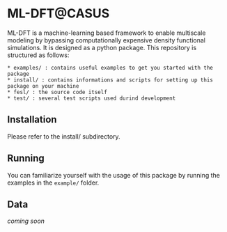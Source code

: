 # ML-DFT@CASUS

ML-DFT is a machine-learning based framework to enable multiscale modeling by bypassing computationally expensive density functional simulations. It is designed as a python package. This repository is structured as follows:

    * examples/ : contains useful examples to get you started with the package
    * install/ : contains informations and scripts for setting up this package on your machine
    * fesl/ : the source code itself
    * test/ : several test scripts used durind development

## Installation

Please refer to the install/ subdirectory.

## Running

You can familiarize yourself with the usage of this package by running the examples in the ```example/``` folder.

## Data

*coming soon*

